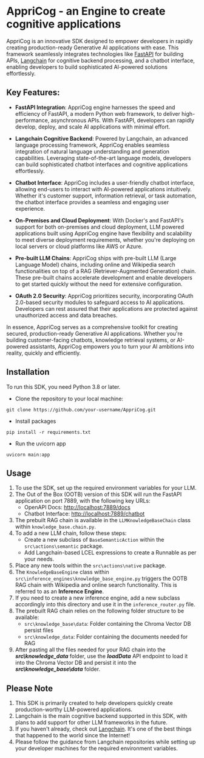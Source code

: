 # AppriCog - an Engine to create cognitive applications 

AppriCog is an innovative SDK designed to empower developers in rapidly creating production-ready Generative AI applications with ease. This framework seamlessly integrates technologies like [FastAPI](https://github.com/tiangolo/fastapi) for building APIs, [Langchain](https://github.com/langchain-ai/langchain) for cognitive backend processing, and a chatbot interface, enabling developers to build sophisticated AI-powered solutions effortlessly.

## Key Features:

- **FastAPI Integration**: AppriCog engine harnesses the speed and efficiency of FastAPI, a modern Python web framework, to deliver high-performance, asynchronous APIs. With FastAPI, developers can rapidly develop, deploy, and scale AI applications with minimal effort.

- **Langchain Cognitive Backend**: Powered by Langchain, an advanced language processing framework, AppriCog enables seamless integration of natural language understanding and generation capabilities. Leveraging state-of-the-art language models, developers can build sophisticated chatbot interfaces and cognitive applications effortlessly.

- **Chatbot Interface**: AppriCog includes a user-friendly chatbot interface, allowing end-users to interact with AI-powered applications intuitively. Whether it's customer support, information retrieval, or task automation, the chatbot interface provides a seamless and engaging user experience.

- **On-Premises and Cloud Deployment**: With Docker's and FastAPI's support for both on-premises and cloud deployment, LLM powered applications built using AppriCog engine have flexibility and scalability to meet diverse deployment requirements, whether you're deploying on local servers or cloud platforms like AWS or Azure.

- **Pre-built LLM Chains**: AppriCog ships with pre-built LLM (Large Language Model) chains, including online and Wikipedia search functionalities on top of a RAG (Retriever-Augmented Generation) chain. These pre-built chains accelerate development and enable developers to get started quickly without the need for extensive configuration.

- **OAuth 2.0 Security**: AppriCog prioritizes security, incorporating OAuth 2.0-based security modules to safeguard access to AI applications. Developers can rest assured that their applications are protected against unauthorized access and data breaches.

In essence, AppriCog serves as a comprehensive toolkit for creating secured, production-ready Generative AI applications. Whether you're building customer-facing chatbots, knowledge retrieval systems, or AI-powered assistants, AppriCog empowers you to turn your AI ambitions into reality, quickly and efficiently.

## Installation

To run this SDK, you need Python 3.8 or later.

* Clone the repository to your local machine:

```
git clone https://github.com/your-username/AppriCog.git
```

* Install packages

```
pip install -r requirements.txt
```

* Run the uvicorn app

```
uvicorn main:app
```

## Usage

1. To use the SDK, set up the required environment variables for your LLM.
2. The Out of the Box (OOTB) version of this SDK will run the FastAPI application on port 7889, with the following key URLs:
    - OpenAPI Docs: [http://localhost:7889/docs](http://localhost:7889/docs)
    - Chatbot Interface: [http://localhost:7889/chatbot](http://localhost:7889/chatbot)
3. The prebuilt RAG chain is available in the `LLMKnowledgeBaseChain` class within `knowledge_base.chain.py`.
4. To add a new LLM chain, follow these steps:
   - Create a new subclass of `BaseSemanticAction` within the `src\actions\semantic` package.
   - Add Langchain-based LCEL expressions to create a Runnable as per your needs.
5. Place any new tools within the `src\actions\native` package.
6. The `KnowledgeBaseEngine` class within `src\inference_engines\knowledge_base_engine.py` triggers the OOTB RAG chain with Wikipedia and online search functionality. This is referred to as an **Inference Engine**.
7. If you need to create a new inference engine, add a new subclass accordingly into this directory and use it in the `inference_router.py` file.
8. The prebuilt RAG chain relies on the following folder structure to be available:
   - `src\knowledge_base\data`: Folder containing the Chroma Vector DB persist files
   - `src\knowledge_data`: Folder containing the documents needed for RAG
9. After pasting all the files needed for your RAG chain into the **_src\knowledge_data_** folder, use the **_loadData_** API endpoint to load it into the Chroma Vector DB and persist it into the **_src\knowledge_base\data_** folder.

## Please Note

1. This SDK is primarily created to help developers quickly create production-worthy LLM-powered applications.
2. Langchain is the main cognitive backend supported in this SDK, with plans to add support for other LLM frameworks in the future.
3. If you haven't already, check out [Langchain](https://github.com/langchain-ai/langchain). It's one of the best things that happened to the world since the Internet!
4. Please follow the guidance from Langchain repositories while setting up your developer machines for the required environment variables.
   
